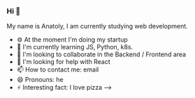 ### Hi 👋
My name is Anatoly, I am currently studying web development.

- ⚙ At the moment I'm doing my startup
- 🌱 I'm currently learning JS, Python, k8s.
- 👯 I'm looking to collaborate in the Backend / Frontend area
- 🤔 I'm looking for help with React
- 📫 How to contact me: email
- 😄 Pronouns: he
- ⚡ Interesting fact: I love pizza
-->
